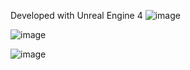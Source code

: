 Developed with Unreal Engine 4
![image](https://github.com/user-attachments/assets/6726fc47-6b8e-4bd4-a4a8-3cdb7b433db5)

![image](https://github.com/user-attachments/assets/d29445de-33b5-44a7-9e06-655b99d0a341)

![image](https://github.com/user-attachments/assets/d3a1b450-fc3f-4e94-a57a-331ce2ffb54d)

